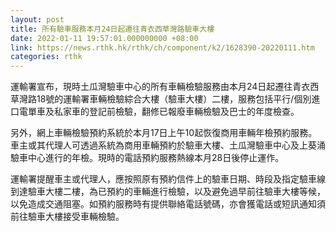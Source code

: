 ```yaml
---
layout: post
title: 所有驗車服務本月24日起遷往青衣西草灣路驗車大樓
date: 2022-01-11 19:57:01.000000000 +08:00
link: https://news.rthk.hk/rthk/ch/component/k2/1628390-20220111.htm
categories: rthk
---
```


運輸署宣布，現時土瓜灣驗車中心的所有車輛檢驗服務由本月24日起遷往青衣西草灣路18號的運輸署車輛檢驗綜合大樓（驗車大樓）二樓，服務包括平行/個別進口電單車及私家車的登記前檢驗，翻修已報廢車輛檢驗及巴士的年度檢查。
 
另外，網上車輛檢驗預約系統於本月17日上午10起恢復商用車輛年檢預約服務。車主或其代理人可透過系統為商用車輛預約於驗車大樓、土瓜灣驗車中心及上葵涌驗車中心進行的年檢。現時的電話預約服務熱線本月28日後停止運作。
 
運輸署提醒車主或代理人，應按照原有預約信件上的驗車日期、時段及指定驗車線到達驗車大樓二樓，為已預約的車輛進行檢驗，以及避免過早前往驗車大樓等候，以免造成交通阻塞。如預約服務時有提供聯絡電話號碼，亦會獲電話或短訊通知須前往驗車大樓接受車輛檢驗。
